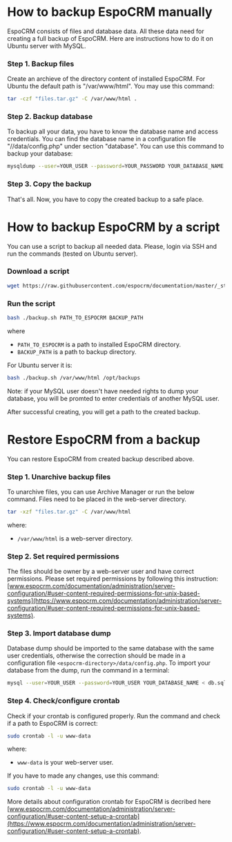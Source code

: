 # How to backup EspoCRM manually

EspoCRM consists of files and database data. All these data need for creating a full backup of EspoCRM. Here are instructions how to do it on Ubuntu server with MySQL.

### Step 1. Backup files

Create an archieve of the directory content of installed EspoCRM. For Ubuntu the default path is "/var/www/html". You may use this command:

```bash
tar -czf "files.tar.gz" -C /var/www/html .
```

### Step 2. Backup database

To backup all your data, you have to know the database name and access credentials. You can find the database name in a configuration file "/<espocrm-directory>/data/config.php" under section "database". You can use this command to backup your database:

```bash
mysqldump --user=YOUR_USER --password=YOUR_PASSWORD YOUR_DATABASE_NAME > "db.sql"
```

### Step 3. Copy the backup

That's all. Now, you have to copy the created backup to a safe place.


# How to backup EspoCRM by a script

You can use a script to backup all needed data. Please, login via SSH and run the commands (tested on Ubuntu server).

### Download a script

```bash
wget https://raw.githubusercontent.com/espocrm/documentation/master/_static/scripts/backup.sh
```

### Run the script

```bash
bash ./backup.sh PATH_TO_ESPOCRM BACKUP_PATH
```
where
 * `PATH_TO_ESPOCRM` is a path to installed EspoCRM directory.
 * `BACKUP_PATH` is a path to backup directory.

For Ubuntu server it is:

```bash
bash ./backup.sh /var/www/html /opt/backups
```

Note: if your MySQL user doesn't have needed rights to dump your database, you will be promted to enter credentials of another MySQL user.

After successful creating, you will get a path to the created backup.

# Restore EspoCRM from a backup

You can restore EspoCRM from created backup described above.

### Step 1. Unarchive backup files

To unarchive files, you can use Archive Manager or run the below command. Files need to be placed in the web-server directory.

```bash
tar -xzf "files.tar.gz" -C /var/www/html
```
where:
 * `/var/www/html` is a web-server directory.

### Step 2. Set required permissions

The files should be owner by a web-server user and have correct permissions. Please set required permissions by following this instruction: [www.espocrm.com/documentation/administration/server-configuration/#user-content-required-permissions-for-unix-based-systems](https://www.espocrm.com/documentation/administration/server-configuration/#user-content-required-permissions-for-unix-based-systems).

### Step 3. Import database dump

Database dump should be imported to the same database with the same user credentials, otherwise the correction should be made in a configuration file `<espocrm-directory>/data/config.php`. To import your database from the dump, run the command in a terminal:

```bash
mysql --user=YOUR_USER --password=YOUR_USER YOUR_DATABASE_NAME < db.sql
```

### Step 4. Check/configure crontab

Check if your crontab is configured properly. Run the command and check if a path to EspoCRM is correct:

```bash
sudo crontab -l -u www-data
```
where:
 * `www-data` is your web-server user.

If you have to made any changes, use this command:

```bash
sudo crontab -l -u www-data
```

More details about configuration crontab for EspoCRM is decribed here [www.espocrm.com/documentation/administration/server-configuration/#user-content-setup-a-crontab](https://www.espocrm.com/documentation/administration/server-configuration/#user-content-setup-a-crontab).
